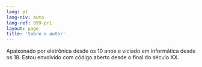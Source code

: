 ```yaml
---
lang: pt
lang-niv: auto
lang-ref: 999-pri
layout: page
title: 'Sobre o autor'
---
```


Apaixonado por eletrônica desde os 10 anos e viciado em informática desde os 18.
Estou envolvido com código aberto desde o final do século XX.
